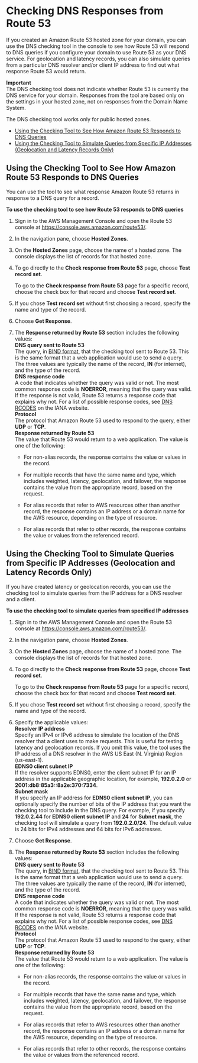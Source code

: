 # Checking DNS Responses from Route 53<a name="dns-test"></a>

If you created an Amazon Route 53 hosted zone for your domain, you can use the DNS checking tool in the console to see how Route 53 will respond to DNS queries if you configure your domain to use Route 53 as your DNS service\. For geolocation and latency records, you can also simulate queries from a particular DNS resolver and/or client IP address to find out what response Route 53 would return\.

**Important**  
The DNS checking tool does not indicate whether Route 53 is currently the DNS service for your domain\. Responses from the tool are based only on the settings in your hosted zone, not on responses from the Domain Name System\.

The DNS checking tool works only for public hosted zones\.


+ [Using the Checking Tool to See How Amazon Route 53 Responds to DNS Queries](#dns-test-how-route-53-responds)
+ [Using the Checking Tool to Simulate Queries from Specific IP Addresses \(Geolocation and Latency Records Only\)](#dns-test-simulate-requests)

## Using the Checking Tool to See How Amazon Route 53 Responds to DNS Queries<a name="dns-test-how-route-53-responds"></a>

You can use the tool to see what response Amazon Route 53 returns in response to a DNS query for a record\.

**To use the checking tool to see how Route 53 responds to DNS queries**

1. Sign in to the AWS Management Console and open the Route 53 console at [https://console\.aws\.amazon\.com/route53/](https://console.aws.amazon.com/route53/)\.

1. In the navigation pane, choose **Hosted Zones**\.

1. On the **Hosted Zones** page, choose the name of a hosted zone\. The console displays the list of records for that hosted zone\.

1. To go directly to the **Check response from Route 53** page, choose **Test record set**\.

   To go to the **Check response from Route 53** page for a specific record, choose the check box for that record and choose **Test record set**\.

1. If you chose **Test record set** without first choosing a record, specify the name and type of the record\.

1. Choose **Get Response**\.

1. The **Response returned by Route 53** section includes the following values:  
**DNS query sent to Route 53**  
The query, in [BIND format](https://en.wikipedia.org/wiki/Zone_file), that the checking tool sent to Route 53\. This is the same format that a web application would use to send a query\. The three values are typically the name of the record, **IN** \(for internet\), and the type of the record\.  
**DNS response code**  
A code that indicates whether the query was valid or not\. The most common response code is **NOERROR**, meaning that the query was valid\. If the response is not valid, Route 53 returns a response code that explains why not\. For a list of possible response codes, see [DNS RCODES](http://www.iana.org/assignments/dns-parameters/dns-parameters.xhtml#dns-parameters-6) on the IANA website\.  
**Protocol**  
The protocol that Amazon Route 53 used to respond to the query, either **UDP** or **TCP**\.  
**Response returned by Route 53**  
The value that Route 53 would return to a web application\. The value is one of the following:  

   + For non\-alias records, the response contains the value or values in the record\.

   + For multiple records that have the same name and type, which includes weighted, latency, geolocation, and failover, the response contains the value from the appropriate record, based on the request\. 

   + For alias records that refer to AWS resources other than another record, the response contains an IP address or a domain name for the AWS resource, depending on the type of resource\.

   + For alias records that refer to other records, the response contains the value or values from the referenced record\.

## Using the Checking Tool to Simulate Queries from Specific IP Addresses \(Geolocation and Latency Records Only\)<a name="dns-test-simulate-requests"></a>

If you have created latency or geolocation records, you can use the checking tool to simulate queries from the IP address for a DNS resolver and a client\.

**To use the checking tool to simulate queries from specified IP addresses**

1. Sign in to the AWS Management Console and open the Route 53 console at [https://console\.aws\.amazon\.com/route53/](https://console.aws.amazon.com/route53/)\.

1. In the navigation pane, choose **Hosted Zones**\.

1. On the **Hosted Zones** page, choose the name of a hosted zone\. The console displays the list of records for that hosted zone\.

1. To go directly to the **Check response from Route 53** page, choose **Test record set**\.

   To go to the **Check response from Route 53** page for a specific record, choose the check box for that record and choose **Test record set**\.

1. If you chose **Test record set** without first choosing a record, specify the name and type of the record\.

1. Specify the applicable values:  
**Resolver IP address**  
Specify an IPv4 or IPv6 address to simulate the location of the DNS resolver that a client uses to make requests\. This is useful for testing latency and geolocation records\. If you omit this value, the tool uses the IP address of a DNS resolver in the AWS US East \(N\. Virginia\) Region \(us\-east\-1\)\.   
**EDNS0 client subnet IP**  
If the resolver supports EDNS0, enter the client subnet IP for an IP address in the applicable geographic location, for example, **192\.0\.2\.0** or **2001:db8:85a3::8a2e:370:7334**\.   
**Subnet mask**  
If you specify an IP address for **EDNS0 client subnet IP**, you can optionally specify the number of bits of the IP address that you want the checking tool to include in the DNS query\. For example, if you specify **192\.0\.2\.44** for **EDNS0 client subnet IP** and **24** for **Subnet mask**, the checking tool will simulate a query from **192\.0\.2\.0/24**\. The default value is 24 bits for IPv4 addresses and 64 bits for IPv6 addresses\. 

1. Choose **Get Response**\.

1. The **Response returned by Route 53** section includes the following values:  
**DNS query sent to Route 53**  
The query, in [BIND format](https://en.wikipedia.org/wiki/Zone_file), that the checking tool sent to Route 53\. This is the same format that a web application would use to send a query\. The three values are typically the name of the record, **IN** \(for internet\), and the type of the record\.  
**DNS response code**  
A code that indicates whether the query was valid or not\. The most common response code is **NOERROR**, meaning that the query was valid\. If the response is not valid, Route 53 returns a response code that explains why not\. For a list of possible response codes, see [DNS RCODES](http://www.iana.org/assignments/dns-parameters/dns-parameters.xhtml#dns-parameters-6) on the IANA website\.  
**Protocol**  
The protocol that Amazon Route 53 used to respond to the query, either **UDP** or **TCP**\.  
**Response returned by Route 53**  
The value that Route 53 would return to a web application\. The value is one of the following:  

   + For non\-alias records, the response contains the value or values in the record\.

   + For multiple records that have the same name and type, which includes weighted, latency, geolocation, and failover, the response contains the value from the appropriate record, based on the request\. 

   + For alias records that refer to AWS resources other than another record, the response contains an IP address or a domain name for the AWS resource, depending on the type of resource\.

   + For alias records that refer to other records, the response contains the value or values from the referenced record\.